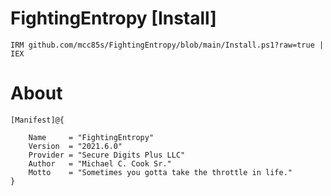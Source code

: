 # FightingEntropy [Install]
    
    IRM github.com/mcc85s/FightingEntropy/blob/main/Install.ps1?raw=true | IEX
    
# About

    [Manifest]@{ 
    
        Name     = "FightingEntropy"
        Version  = "2021.6.0"
        Provider = "Secure Digits Plus LLC"
        Author   = "Michael C. Cook Sr."
        Motto    = "Sometimes you gotta take the throttle in life."
    }
